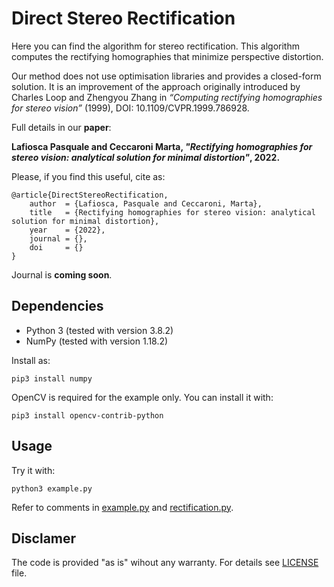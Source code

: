 # Direct Stereo Rectification
Here you can find the algorithm for stereo rectification. This algorithm computes the rectifying homographies that minimize perspective distortion.

Our method does not use optimisation libraries and provides a closed-form solution.
It is an improvement of the approach originally introduced by Charles Loop and Zhengyou Zhang in _“Computing rectifying homographies for stereo vision”_ (1999), DOI: 10.1109/CVPR.1999.786928.

Full details in our **paper**:

**Lafiosca Pasquale and Ceccaroni Marta, *"Rectifying homographies for stereo vision: analytical solution for minimal distortion"*, 2022.**

Please, if you find this useful, cite as:
```
@article{DirectStereoRectification,
    author  = {Lafiosca, Pasquale and Ceccaroni, Marta},
    title   = {Rectifying homographies for stereo vision: analytical solution for minimal distortion},
    year    = {2022},
    journal = {},
    doi     = {}
}
```
Journal is **coming soon**.

## Dependencies
- Python 3 (tested with version 3.8.2)
- NumPy (tested with version 1.18.2)

Install as:
```
pip3 install numpy
```

OpenCV is required for the example only. You can install it with:
```
pip3 install opencv-contrib-python
```

## Usage
Try it with:
```
python3 example.py
```
Refer to comments in [example.py](example.py) and [rectification.py](rectification.py).

## Disclamer
The code is provided "as is" wihout any warranty. For details see [LICENSE](LICENSE) file.
